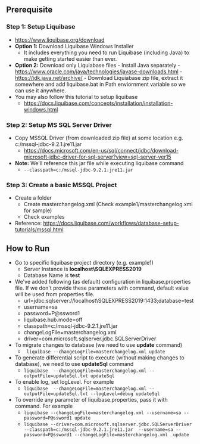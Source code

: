 ## Prerequisite
### Step 1: Setup Liquibase
- https://www.liquibase.org/download
- **Option 1:** Download Liquibase Windows Installer
	- It includes everything you need to run Liquibase (including Java) to make getting started easier than ever.
- **Option 2:** Download only Liquiabase files
		- Install Java separately
			- https://www.oracle.com/java/technologies/javase-downloads.html
			- https://jdk.java.net/archive/ 
		- Download Liquiabase zip file, extract it somewhere and add liquibase.bat in Path enviornment variable so we can use it anywhere.
- You may also follow this tutorial to setup liquibase
	- https://docs.liquibase.com/concepts/installation/installation-windows.html

### Step 2: Setup MS SQL Server Driver
- Copy MSSQL Driver (from downloaded zip file) at some location e.g. c:/mssql-jdbc-9.2.1.jre11.jar
	- https://docs.microsoft.com/en-us/sql/connect/jdbc/download-microsoft-jdbc-driver-for-sql-server?view=sql-server-ver15
- **Note:** We'll reference this jar file while executing liquibase command
	- ```--classpath=c:/mssql-jdbc-9.2.1.jre11.jar```

### Step 3: Create a basic MSSQL Project
- Create a folder 
	- Create masterchangelog.xml (Check example1/masterchangelog.xml for sample)
	- Check examples
- Reference: https://docs.liquibase.com/workflows/database-setup-tutorials/mssql.html

## How to Run
- Go to specific liquibase project directory (e.g. example1)
	 - Server Instance is **localhost\SQLEXPRESS2019**
	 - Database Name is **test**
- We've added following (as default) configuration in liquibase.properties file. If we don't provide these parameters with command, default value will be used from properties file.
	- url=jdbc:sqlserver://localhost\\SQLEXPRESS2019:1433;database=test
	- username=sa
	- password=P@ssword1
	- liquibase.hub.mode=off
	- classpath=c:/mssql-jdbc-9.2.1.jre11.jar
	- changeLogFile=masterchangelog.xml
	- driver=com.microsoft.sqlserver.jdbc.SQLServerDriver
- To migrate changes to database (we need to use **update** command)
	- ``` liquibase --changeLogFile=masterchangelog.xml update```
- To generate differential script to execute (without making changes to database), we need to use **updateSql** command
	- ```liquibase  --changeLogFile=masterchangelog.xml --outputFile=updateSql.txt updateSql ``` 
- To enable log, set logLevel. For example
	- ```liquibase  --changeLogFile=masterchangelog.xml --outputFile=updateSql.txt --logLevel=debug updateSql ``` 
- To override any parameter of liquibase.properties, pass it with command. For example
	- ```liquibase --changeLogFile=masterchangelog.xml --username=sa --password=P@ssword1 update```
	- ```liquibase --driver=com.microsoft.sqlserver.jdbc.SQLServerDriver --classpath=c:/mssql-jdbc-9.2.1.jre11.jar  --username=sa --password=P@ssword1 --changeLogFile=masterchangelog.xml  update```

